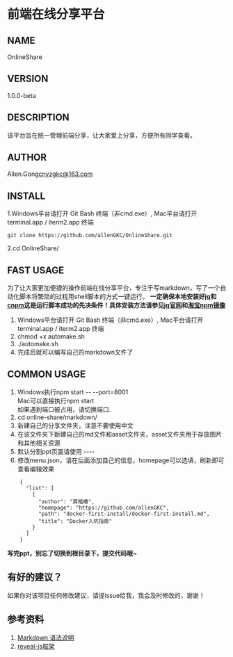 前端在线分享平台
==============================
## NAME
OnlineShare

## VERSION
1.0.0-beta

## DESCRIPTION
该平台旨在统一管理前端分享，让大家爱上分享，方便所有同学查看。

## AUTHOR
Allen.Gong<cnyzgkc@163.com>

## INSTALL

1.Windows平台请打开 Git Bash 终端（非cmd.exe）,  Mac平台请打开 terminal.app / iterm2.app 终端  

```
git clone https://github.com/allenGKC/OnlineShare.git

```

2.cd OnlineShare/

## FAST USAGE
为了让大家更加便捷的操作前端在线分享平台，专注于写markdown，写了一个自动化脚本将繁琐的过程用shell脚本的方式一键运行。
<strong>一定确保本地安装好[jq](https://stedolan.github.io/jq/)和[cnpm](https://npm.taobao.org/)这是运行脚本成功的先决条件！具体安装方法请参见[jq官网](https://stedolan.github.io/jq/download/)和[淘宝npm镜像](https://npm.taobao.org/)</strong>

1. Windows平台请打开 Git Bash 终端（非cmd.exe）, Mac平台请打开 terminal.app / iterm2.app 终端
2. chmod +x automake.sh
3. ./automake.sh
4. 完成后就可以编写自己的markdown文件了


## COMMON USAGE

1. Windows执行npm start -- --port=8001<br>
   Mac可以直接执行npm start<br>
   如果遇到端口被占用，请切换端口.
2. cd online-share/markdown/ 
3. 新建自己的分享文件夹，注意不要使用中文
4. 在该文件夹下新建自己的md文件和asset文件夹，asset文件夹用于存放图片和其他相关资源
5. 默认分割ppt页面请使用 ----
6. 修改menu.json，请在后面添加自己的信息，homepage可以选填，刷新即可查看编辑效果

```
	{
	  "list": [
	    {
	      "author": "龚楷椿",
	      "homepage": "https://github.com/allenGKC",
	      "path": "docker-first-install/docker-first-install.md",
	      "title": "Docker入坑指南"
	    }
	  ]
	}

```

<strong>写完ppt，别忘了切换到根目录下，提交代码哦~</strong>

## 有好的建议？
如果你对该项目任何修改建议，请提issue给我，我会及时修改的，谢谢！

## 参考资料
1. [Markdown 语法说明](http://www.appinn.com/markdown/) 
2. [reveal-js框架](http://lab.hakim.se/reveal-js/#/)
